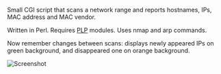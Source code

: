 Small CGI script that scans a network range and reports hostnames, IPs, MAC address and MAC vendor.

Written in Perl. Requires [PLP](https://metacpan.org/pod/PLP) modules.
Uses nmap and arp commands.

Now remember changes between scans: displays newly appeared IPs on green background, and disappeared one on orange background.

![Screenshot](https://wazoox.github.io/ScanIP.png)
